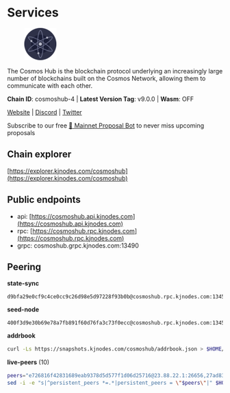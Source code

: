 # Services

<figure><img src="https://raw.githubusercontent.com/kj89/cosmos-images/main/logos/cosmoshub.png" alt=""><figcaption></figcaption></figure>

The Cosmos Hub is the blockchain protocol underlying an  increasingly large number of blockchains built on the  Cosmos Network, allowing them to communicate with each other.

**Chain ID**: cosmoshub-4 | **Latest Version Tag**: v9.0.0 | **Wasm**: OFF

[Website](https://hub.cosmos.network) | [Discord](https://discord.gg/cosmosnetwork) | [Twitter](https://twitter.com/cosmoshub)



Subscribe to our free [🤖 Mainnet Proposal Bot](https://t.me/kjnodes_proposal_bot) to never miss upcoming proposals


## Chain explorer
[https://explorer.kjnodes.com/cosmoshub](https://explorer.kjnodes.com/cosmoshub)

## Public endpoints

* api: [https://cosmoshub.api.kjnodes.com](https://cosmoshub.api.kjnodes.com)
* rpc: [https://cosmoshub.rpc.kjnodes.com](https://cosmoshub.rpc.kjnodes.com)
* grpc: cosmoshub.grpc.kjnodes.com:13490

## Peering

**state-sync**

```text
d9bfa29e0cf9c4ce0cc9c26d98e5d97228f93b0b@cosmoshub.rpc.kjnodes.com:13456
```

**seed-node**

```text
400f3d9e30b69e78a7fb891f60d76fa3c73f0ecc@cosmoshub.rpc.kjnodes.com:13459
```

**addrbook**
```bash
curl -Ls https://snapshots.kjnodes.com/cosmoshub/addrbook.json > $HOME/.gaia/config/addrbook.json
```

**live-peers** (10)
```bash
peers="e726816f42831689eab9378d5d577f1d06d25716@23.88.22.1:26656,27ad834c62dbefc5beb74be7575515927bd07c58@193.176.85.151:26656,c1e437f73b8889b78ea34981e7c349157ad80284@107.135.15.66:26656,2122aa0409c6ccd7845e23eb6adb12f1d276665e@34.88.247.213:26656,281cc57298f0ff485f8ea2d6c24091273fcea4f3@65.108.234.159:26656,32bdba6ced12cdf2e534566e6c3d66ee2f7ef494@84.244.95.229:26656,44741f1e7a0fd0c66aedaba458ad9b517bc23d3f@54.248.188.49:26656,7abab0475a506ed3b9ab2ad40948bfe53b797e13@128.199.128.15:26090,d9bfa29e0cf9c4ce0cc9c26d98e5d97228f93b0b@65.109.88.38:13456,cd372322e563832871672be23d8303508d4385a3@139.59.8.48:26090"
sed -i -e "s|^persistent_peers *=.*|persistent_peers = \"$peers\"|" $HOME/.gaia/config/config.toml
```

